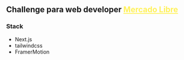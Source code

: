 ## Challenge para web developer <a style="color:#fff159" href="https://www.mercadolibre.com.ar/">Mercado Libre</a>

### Stack

- Next.js
- tailwindcss
- FramerMotion